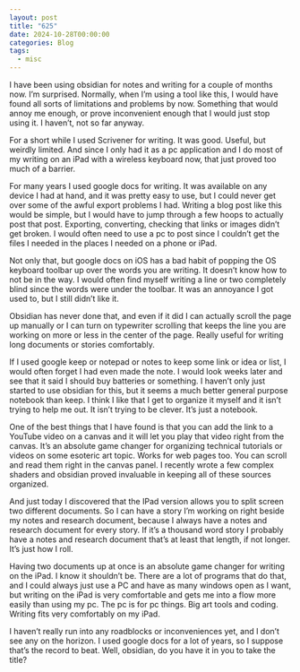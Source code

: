```yaml
---
layout: post
title: "625"
date: 2024-10-28T00:00:00
categories: Blog
tags:
  - misc
---
```

I have been using obsidian for notes and writing for a couple of months now. I’m surprised. Normally, when I’m using a tool like this, I would have found all sorts of limitations and problems by now. Something that would annoy me enough, or prove inconvenient enough that I would just stop using it. I haven’t, not so far anyway. 

For a short while I used Scrivener for writing. It was good. Useful, but weirdly limited. And since I only had it as a pc application and I do most of my writing on an iPad with a wireless keyboard now, that just proved too much of a barrier. 

For many years I used google docs for writing. It was available on any device I had at hand, and it was pretty easy to use, but I could never get over some of the awful export problems I had. Writing a blog post like this would be simple, but I would have to jump through a few hoops to actually post that post. Exporting, converting, checking that links or images didn’t get broken. I would often need to use a pc to post since I couldn’t get the files I needed in the places I needed on a phone or iPad. 

Not only that, but google docs on iOS has a bad habit of popping the OS keyboard toolbar up over the words you are writing. It doesn’t know how to not be in the way. I would often find myself writing a line or two completely blind since the words were under the toolbar. It was an annoyance I got used to, but I still didn’t like it.

Obsidian has never done that, and even if it did I can actually scroll the page up manually or I can turn on typewriter scrolling that keeps the line you are working on more or less in the center of the page. Really useful for writing long documents or stories comfortably.

If I used google keep or notepad or notes to keep some link or idea or list, I would often forget I had even made the note. I would look weeks later and see that it said I should buy batteries or something. I haven’t only just started to use obsidian for this, but it seems a much better general purpose notebook than keep. I think I like that I get to organize it myself and it isn’t trying to help me out. It isn’t trying to be clever. It’s just a notebook.

One of the best things that I have found is that you can add the link to a YouTube video on a canvas and it will let you play that video right from the canvas. It’s an absolute game changer for organizing technical tutorials or videos on some esoteric art topic. Works for web pages too. You can scroll and read them right in the canvas panel. I recently wrote a few complex shaders and obsidian proved invaluable in keeping all of these sources organized. 

And just today I discovered that the IPad version allows you to split screen two different documents. So I can have a story I’m working on right beside my notes and research document, because I always have a notes and research document for every story. If it’s a thousand word story I probably have a notes and research document that’s at least that length, if not longer. It’s just how I roll.

Having two documents up at once is an absolute game changer for writing on the iPad. I know it shouldn’t be. There are a lot of programs that do that, and I could always just use a PC and have as many windows open as I want, but writing on the iPad is very comfortable and gets me into a flow more easily than using my pc. The pc is for pc things. Big art tools and coding. Writing fits very comfortably on my iPad.

I haven’t really run into any roadblocks or inconveniences yet, and I don’t see any on the horizon. I used google docs for a lot of years, so I suppose that’s the record to beat. Well, obsidian, do you have it in you to take the title?

